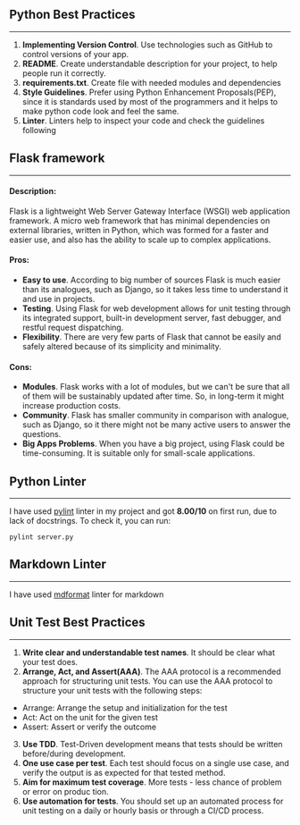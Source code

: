 ## Python Best Practices

______________________________________________________________________

1. **Implementing Version Control**. Use technologies such as GitHub
   to control versions of your app.
1. **README**. Create understandable description for your project,
   to help people run it correctly.
1. **requirements.txt**. Create file with needed modules and dependencies
1. **Style Guidelines**. Prefer using Python Enhancement Proposals(PEP),
   since it is standards used by most of the programmers and it helps
   to make python code look and feel the same.
1. **Linter**. Linters help to inspect your code and
   check the guidelines following

## Flask framework

______________________________________________________________________

#### Description:

Flask is a lightweight Web Server Gateway Interface (WSGI) web application framework.
A micro web framework that has minimal dependencies on external libraries, written in Python, which was formed for a faster and easier use, and also has the ability to scale up to complex applications.

#### Pros:

- **Easy to use**. According to big number of sources Flask is much
  easier than its analogues, such as Django, so it takes less time to understand
  it and use in projects.
- **Testing**. Using Flask for web development allows for unit testing through its
  integrated support, built-in development server, fast debugger, and restful request dispatching.
- **Flexibility**. There are very few parts of Flask that cannot be easily and safely altered because of its simplicity and minimality.

#### Cons:

- **Modules**. Flask works with a lot of modules, but
  we can't be sure that all of them will be sustainably updated after
  time. So, in long-term it might increase production costs.
- **Community**. Flask has smaller community in comparison with
  analogue, such as Django, so it there might not be many active users to answer the questions.
- **Big Apps Problems**. When you have a big project, using Flask could be time-consuming. It is suitable only for small-scale applications.

## Python Linter

______________________________________________________________________

I have used [pylint](https://pylint.pycqa.org/en/latest/) linter in my project and got **8.00/10** on first run,
due to lack of docstrings. To check it, you can run:

```
pylint server.py
```

## Markdown Linter

______________________________________________________________________

I have used [mdformat](https://github.com/executablebooks/mdformat) linter
for markdown

## Unit Test Best Practices

______________________________________________________________________

1. **Write clear and understandable test names**. It should
   be clear what your test does.
1. **Arrange, Act, and Assert(AAA)**.
   The AAA protocol is a recommended approach for structuring unit tests.
   You can use the AAA protocol to structure your unit tests with the following steps:

- Arrange: Arrange the setup and initialization for the test
- Act: Act on the unit for the given test
- Assert: Assert or verify the outcome

3. **Use TDD**. Test-Driven development means that tests should
   be written before/during development.
1. **One use case per test**. Each test should focus on a single use case, and verify the output is as expected for that tested method.
1. **Aim for maximum test coverage**. More tests - less chance of problem or error on produc tion.
1. **Use automation for tests**. You should set up an automated process for unit testing on a daily or hourly basis or through a CI/CD process.
